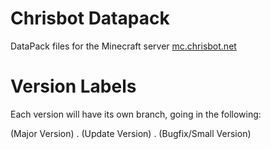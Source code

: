# Chrisbot Datapack
DataPack files for the Minecraft server [mc.chrisbot.net](https://chrisbot.net/)

# Version Labels
Each version will have its own branch, going in the following:

(Major Version) . (Update Version) . (Bugfix/Small Version)
